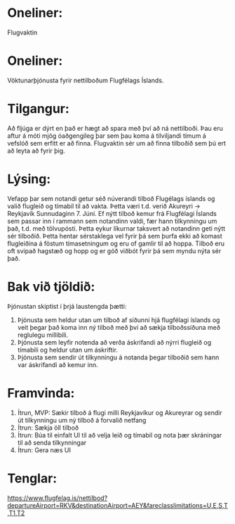 
# Oneliner:
Flugvaktin

# Oneliner:
Vöktunarþjónusta fyrir nettilboðum Flugfélags Íslands.

# Tilgangur:
Að fljúga er dýrt en það er hægt að spara með því að ná nettilboði. Þau eru aftur á móti mjög óaðgengileg þar sem þau koma á tilviljandi tímum á vefslóð sem erfitt er að finna. Flugvaktin sér um að finna tilboðið sem þú ert að leyta að fyrir þig.

# Lýsing:
Vefapp þar sem notandi getur séð núverandi tilboð Flugélags íslands og valið flugleið og tímabil til að vakta. Þetta væri t.d. verið Akureyri -> Reykjavík Sunnudaginn 7. Júní. Ef nýtt tilboð kemur frá Flugfélagi Íslands sem passar inn í rammann sem notandinn valdi, fær hann tilkynningu um það, t.d. með tölvupósti. Þetta eykur líkurnar taksvert að notandinn geti nýtt sér tilboðið. Þetta hentar sérstaklega vel fyrir þá sem þurfa ekki að komast flugleiðina á föstum tímasetningum og eru of gamlir til að hoppa. Tilboð eru oft svipað hagstæð og hopp og er góð viðbót fyrir þá sem myndu nýta sér það.

# Bak við tjöldið:
Þjónustan skiptist í þrjá laustengda þætti:
1.	Þjónusta sem heldur utan um tilboð af síðunni hjá flugfélagi íslands og veit þegar það koma inn ný tilboð með því að sækja tilboðssíðuna með reglulegu millibili.
2.	Þjónusta sem leyfir notenda að verða áskrifandi að nýrri flugleið og tímabili og heldur utan um áskriftir.
3.	Þjónusta sem sendir út tilkynningu á notanda þegar tilboðið sem hann var áskrifandi að kemur inn.

# Framvinda:
1. Ítrun, MVP: Sækir tilboð á flugi milli Reykjavíkur og Akureyrar og sendir út tilkynningu um ný tilboð á forvalið netfang
2. Ítrun: Sækja öll tilboð
3. Ítrun: Búa til einfalt UI til að velja leið og tímabil og nota þær skráningar til að senda tilkynningar
4. Ítrun: Gera næs UI


# Tenglar:
https://www.flugfelag.is/nettilbod?departureAirport=RKV&destinationAirport=AEY&fareclasslimitations=U,E,S,T,T1,T2
